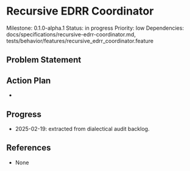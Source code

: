 # Recursive EDRR Coordinator
Milestone: 0.1.0-alpha.1
Status: in progress
Priority: low
Dependencies: docs/specifications/recursive-edrr-coordinator.md, tests/behavior/features/recursive_edrr_coordinator.feature

## Problem Statement
<description>


## Action Plan
- <tasks>

## Progress
- 2025-02-19: extracted from dialectical audit backlog.

## References
- None
